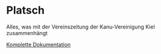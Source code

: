# Platsch
Alles, was mit der Vereinszeitung der Kanu-Vereinigung Kiel zusammenhängt

[Komplette Dokumentation](https://baltic-mh.github.io/Platsch/)
